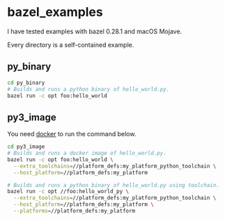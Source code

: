 # bazel_examples

I have tested examples with bazel 0.28.1 and macOS Mojave.

Every directory is a self-contained example.

## py_binary
```bash
cd py_binary
# Builds and runs a python binary of hello_world.py.
bazel run -c opt foo:hello_world  
```

## py3_image
You need [docker](https://docs.docker.com/install/) to run the command below.
```bash
cd py3_image
# Builds and runs a docker image of hello_world.py.
bazel run -c opt foo:hello_world \
  --extra_toolchains=//platform_defs:my_platform_python_toolchain \
  --host_platform=//platform_defs:my_platform

# Builds and runs a python binary of hello_world.py using toolchain.
bazel run -c opt //foo:hello_world_py \
  --extra_toolchains=//platform_defs:my_platform_python_toolchain \
  --host_platform=//platform_defs:my_platform \
  --platforms=//platform_defs:my_platform
```
